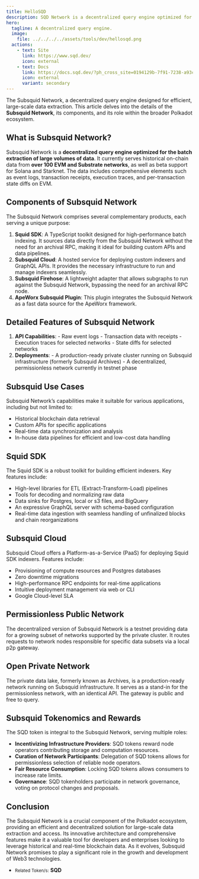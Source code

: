 ```yaml
---
title: HelloSQD
description: SQD Network is a decentralized query engine optimized for the batch extraction of large volumes of data.
hero:
  tagline: A decentralized query engine.
  image: 
    file: ../../../../assets/tools/dev/hellosqd.png
  actions:
    - text: Site
      link: https://www.sqd.dev/
      icon: external
    - text: Docs
      link: https://docs.sqd.dev/?ph_cross_site=0194129b-7f91-7238-a93c-6c6bb0d710ae
      icon: external
      variant: secondary
---
```


The Subsquid Network, a decentralized query engine designed for efficient, large-scale data extraction. This article delves into the details of the **Subsquid Network**, its components, and its role within the broader Polkadot ecosystem.

## What is Subsquid Network?
Subsquid Network is a **decentralized query engine optimized for the batch extraction of large volumes of data**. It currently serves historical on-chain data from **over 100 EVM and Substrate networks**, as well as beta support for Solana and Starknet. The data includes comprehensive elements such as event logs, transaction receipts, execution traces, and per-transaction state diffs on EVM.

## Components of Subsquid Network
The Subsquid Network comprises several complementary products, each serving a unique purpose:
1. **Squid SDK**: A TypeScript toolkit designed for high-performance batch indexing. It sources data directly from the Subsquid Network without the need for an archival RPC, making it ideal for building custom APIs and data pipelines.
2. **Subsquid Cloud**: A hosted service for deploying custom indexers and GraphQL APIs. It provides the necessary infrastructure to run and manage indexers seamlessly.
3. **Subsquid Firehose**: A lightweight adapter that allows subgraphs to run against the Subsquid Network, bypassing the need for an archival RPC node.
4. **ApeWorx Subsquid Plugin**: This plugin integrates the Subsquid Network as a fast data source for the ApeWorx framework.

## Detailed Features of Subsquid Network
1. **API Capabilities**:
        - Raw event logs
        - Transaction data with receipts
        - Execution traces for selected networks
        - State diffs for selected networks
2. **Deployments**:
        - A production-ready private cluster running on Subsquid infrastructure (formerly Subsquid Archives)
        - A decentralized, permissionless network currently in testnet phase

## Subsquid Use Cases
Subsquid Network’s capabilities make it suitable for various applications, including but not limited to:
- Historical blockchain data retrieval
- Custom APIs for specific applications
- Real-time data synchronization and analysis
- In-house data pipelines for efficient and low-cost data handling

## Squid SDK
The Squid SDK is a robust toolkit for building efficient indexers. Key features include:
- High-level libraries for ETL (Extract-Transform-Load) pipelines
- Tools for decoding and normalizing raw data
- Data sinks for Postgres, local or s3 files, and BigQuery
- An expressive GraphQL server with schema-based configuration
- Real-time data ingestion with seamless handling of unfinalized blocks and chain reorganizations

## Subsquid Cloud
Subsquid Cloud offers a Platform-as-a-Service (PaaS) for deploying Squid SDK indexers. Features include:
- Provisioning of compute resources and Postgres databases
- Zero downtime migrations
- High-performance RPC endpoints for real-time applications
- Intuitive deployment management via web or CLI
- Google Cloud-level SLA

## Permissionless Public Network
The decentralized version of Subsquid Network is a testnet providing data for a growing subset of networks supported by the private cluster. It routes requests to network nodes responsible for specific data subsets via a local p2p gateway.

## Open Private Network
The private data lake, formerly known as Archives, is a production-ready network running on Subsquid infrastructure. It serves as a stand-in for the permissionless network, with an identical API. The gateway is public and free to query.

## Subsquid Tokenomics and Rewards
The SQD token is integral to the Subsquid Network, serving multiple roles:
- **Incentivizing Infrastructure Providers**: SQD tokens reward node operators contributing storage and computation resources.
- **Curation of Network Participants**: Delegation of SQD tokens allows for permissionless selection of reliable node operators.
- **Fair Resource Consumption**: Locking SQD tokens allows consumers to increase rate limits.
- **Governance**: SQD tokenholders participate in network governance, voting on protocol changes and proposals.

## Conclusion
The Subsquid Network is a crucial component of the Polkadot ecosystem, providing an efficient and decentralized solution for large-scale data extraction and access. Its innovative architecture and comprehensive features make it a valuable tool for developers and enterprises looking to leverage historical and real-time blockchain data. As it evolves, Subsquid Network promises to play a significant role in the growth and development of Web3 technologies.
- <small>Related Token/s:</small> **SQD**
